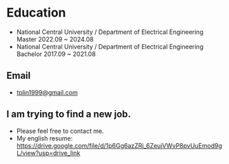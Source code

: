 # Education
- National Central University / Department of Electrical Engineering	Master 2022.09 ~ 2024.08
- National Central University / Department of Electrical Engineering	Bachelor 2017.09 ~ 2021.08

## Email
- tplin1999@gmail.com

## I am trying to find a new job.
- Please feel free to contact me.
- My english resume: https://drive.google.com/file/d/1p6Gg6azZRj_6ZeujVWvP8pvUuEmod9gL/view?usp=drive_link


